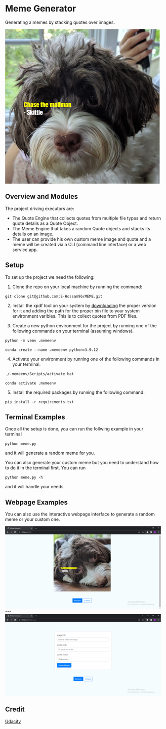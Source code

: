 # Meme Generator
Generating a memes by stacking quotes over images.

<img src="sample.png" align=center>


## Overview and Modules
The project driving executors are:
- The Quote Engine that collects quotes from multiple file types and return quote details as a Quote Object.
- The Meme Engine that takes a random Quote objects and stacks its details on an image.
- The user can provide his own custom meme image and quote and a meme will be created via a CLI (command line interface) or a web service app.

## Setup
To set up the project we need the following:
1. Clone the repo on your local machine by running the command:
```
git clone git@github.com:E-Hossam96/MEME.git
```

2. Install the xpdf tool on your system by [downloading](https://www.xpdfreader.com/download.html) the proper version for it and adding the path for the proper bin file to your system environment varibles. This is to collect quotes from PDF files.

3. Create a new python environment for the project by running one of the following commands on your terminal (assuming windows).
```
python -m venv .memeenv
```
```
conda create --name .memeenv python=3.9.12
```

4. Activate your environment by running one of the following commands in your terminal.
```
./.memeenv/Scripts/activate.bat
```
```
conda activate .memeenv
```

5. Install the required packages by running the following command:
```
pip install -r requirements.txt
```


## Terminal Examples
Once all the setup is done, you can run the follwing example in your terminal
```
python meme.py
```
and it will generate a random meme for you.

You can also generate your custom meme but you need to understand how to do it in the terminal first. You can run
```
python meme.py -h
```
and it will handle your needs.


## Webpage Examples
You can also use the interactive webpage interface to generate a random meme or your custom one.

<img src="webpage_1.png" align=center>
---
<img src="webpage_2.png" align=center>

## Credit
[Udacity](https://www.googleadservices.com/pagead/aclk?sa=L&ai=DChcSEwjI6rHVv9_5AhULkGgJHePzDC4YABAAGgJ3Zg&ohost=www.google.com&cid=CAESbOD2X_Deqki3DVknwEN_wJZulHCknGi-xQE-yritHSFWwD2THicTwXeyvEFMpSbF8d_Z8yCokn9EnrG06hTH88tWnphCj4fJN45qvCBBpNn2isRZbpNYhz-yKWyfhRFmpCPQKpCBq29i62mVdQ&sig=AOD64_3oTrFmo3L5pfXO6fWaknAZIvodHw&q&adurl&ved=2ahUKEwif76jVv9_5AhUPfBoKHR7XCAYQ0Qx6BAgCEAE)
